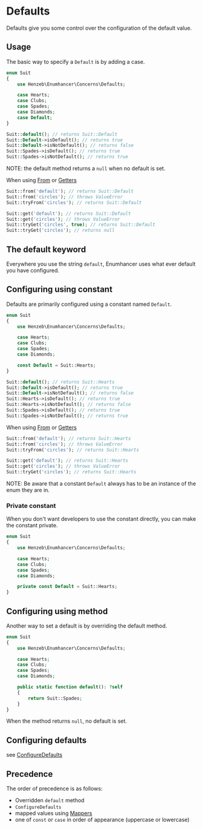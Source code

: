 # Defaults

Defaults give you some control over the configuration of
the default value.

## Usage

The basic way to specify a `Default` is by adding a case.

```php
enum Suit
{
    use Henzeb\Enumhancer\Concerns\Defaults;

    case Hearts;
    case Clubs;
    case Spades;
    case Diamonds;
    case Default;
}

Suit::default(); // returns Suit::Default
Suit::Default->isDefault(); // returns true
Suit::Default->isNotDefault(); // returns false
Suit::Spades->isDefault(); // returns true
Suit::Spades->isNotDefault(); // returns true
````

NOTE: the default method returns a `null` when no default is set.

When using [From](from.md) or [Getters](getters.md)

````php
Suit::from('default'); // returns Suit::Default
Suit::from('circles'); // throws ValueError
Suit::tryFrom('circles'); // returns Suit::Default

Suit::get('default'); // returns Suit::Default
Suit::get('circles'); // throws ValueError
Suit::tryGet('circles', true); // returns Suit::Default
Suit::tryGet('circles'); // returns null
````

## The default keyword

Everywhere you use the string `default`, Enumhancer uses what
ever default you have configured.

## Configuring using constant

Defaults are primarily configured using a constant named
`Default`.

```php
enum Suit
{
    use Henzeb\Enumhancer\Concerns\Defaults;

    case Hearts;
    case Clubs;
    case Spades;
    case Diamonds;

    const Default = Suit::Hearts;
}

Suit::default(); // returns Suit::Hearts
Suit::Default->isDefault(); // returns true
Suit::Default->isNotDefault(); // returns false
Suit::Hearts->isDefault(); // returns true
Suit::Hearts->isNotDefault(); // returns false
Suit::Spades->isDefault(); // returns true
Suit::Spades->isNotDefault(); // returns true
````

When using [From](from.md) or [Getters](getters.md)

````php
Suit::from('default'); // returns Suit::Hearts
Suit::from('circles'); // throws ValueError
Suit::tryFrom('circles'); // returns Suit::Hearts

Suit::get('default'); // returns Suit::Hearts
Suit::get('circles'); // throws ValueError
Suit::tryGet('circles'); // returns Suit::Hearts
````

NOTE: Be aware that a constant `Default` always has to be an
instance of the enum they are in.

### Private constant

When you don't want developers to use the constant
directly, you can make the constant private.

```php
enum Suit
{
    use Henzeb\Enumhancer\Concerns\Defaults;

    case Hearts;
    case Clubs;
    case Spades;
    case Diamonds;

    private const Default = Suit::Hearts;
}
```

## Configuring using method

Another way to set a default is by overriding the default
method.

```php
enum Suit
{
    use Henzeb\Enumhancer\Concerns\Defaults;

    case Hearts;
    case Clubs;
    case Spades;
    case Diamonds;

    public static function default(): ?self
    {
        return Suit::Spades;
    }
}
```

When the method returns `null`, no default is set.

## Configuring defaults

see [ConfigureDefaults](configure.md#configuredefaults)

## Precedence

The order of precedence is as follows:

- Overridden `default` method
- `ConfigureDefaults`
- mapped values using [Mappers](mappers.md)
- one of `const` or `case` in order of appearance (uppercase or lowercase)
